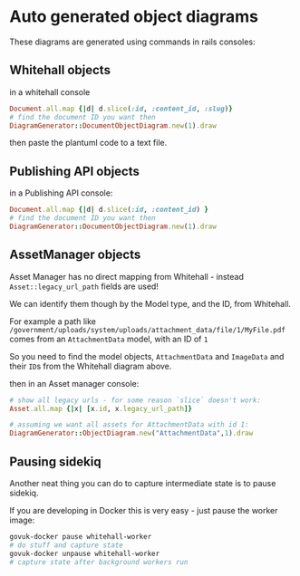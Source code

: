 # Auto generated object diagrams
These diagrams are generated using commands in rails consoles:

## Whitehall objects

in a whitehall console
```rb
Document.all.map {|d| d.slice(:id, :content_id, :slug)}
# find the document ID you want then
DiagramGenerator::DocumentObjectDiagram.new(1).draw
```

then paste the plantuml code to a text file.

## Publishing API objects

in a Publishing API console:
```rb
Document.all.map {|d| d.slice(:id, :content_id) }
# find the document ID you want then
DiagramGenerator::DocumentObjectDiagram.new(1).draw
```

## AssetManager objects

Asset Manager has no direct mapping from Whitehall - instead `Asset::legacy_url_path` fields are used!

We can identify them though by the Model type, and the ID, from Whitehall.

For example a path like 
`/government/uploads/system/uploads/attachment_data/file/1/MyFile.pdf` comes from an `AttachmentData` model, with an ID of `1`

So you need to find the model objects, `AttachmentData` and `ImageData` and their `ID`s from the Whitehall diagram above.

then in an Asset manager console:
```rb
# show all legacy urls - for some reason `slice` doesn't work:
Asset.all.map {|x| [x.id, x.legacy_url_path]}

# assuming we want all assets for AttachmentData with id 1:
DiagramGenerator::ObjectDiagram.new("AttachmentData",1).draw
```

## Pausing sidekiq

Another neat thing you can do to capture intermediate state is to pause sidekiq.

If you are developing in Docker this is very easy - just pause the worker image:

```sh
govuk-docker pause whitehall-worker
# do stuff and capture state
govuk-docker unpause whitehall-worker
# capture state after background workers run
```
